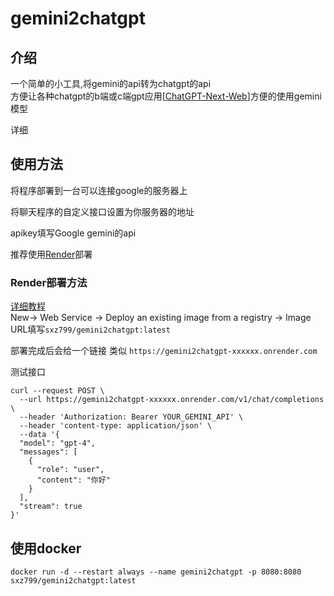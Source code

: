 # gemini2chatgpt

## 介绍
一个简单的小工具,将gemini的api转为chatgpt的api  
方便让各种chatgpt的b端或c端gpt应用[[ChatGPT-Next-Web](https://github.com/ChatGPTNextWeb/ChatGPT-Next-Web)]方便的使用gemini模型  

详细

## 使用方法

将程序部署到一台可以连接google的服务器上

将聊天程序的自定义接口设置为你服务器的地址  

apikey填写Google gemini的api

推荐使用[Render](https://dashboard.render.com/)部署


### Render部署方法

[详细教程](https://blog.sxz799.xyz/posts/%E6%8A%80%E5%B7%A7/2023-12-19%E8%AE%A9chatgpt%E5%AE%A2%E6%88%B7%E7%AB%AF%E7%94%A8%E4%B8%8Agoogle%E5%AE%B6%E7%9A%84gemini-pro%E6%A8%A1%E5%9E%8B/)  
New-> Web Service -> Deploy an existing image from a registry -> Image URL填写`sxz799/gemini2chatgpt:latest`

部署完成后会给一个链接 类似 `https://gemini2chatgpt-xxxxxx.onrender.com`



测试接口
```
curl --request POST \
  --url https://gemini2chatgpt-xxxxxx.onrender.com/v1/chat/completions \
  --header 'Authorization: Bearer YOUR_GEMINI_API' \
  --header 'content-type: application/json' \
  --data '{
  "model": "gpt-4",
  "messages": [
    {
      "role": "user",
      "content": "你好"
    }
  ],
  "stream": true
}'
```

  

## 使用docker

```
docker run -d --restart always --name gemini2chatgpt -p 8080:8080 sxz799/gemini2chatgpt:latest
```

